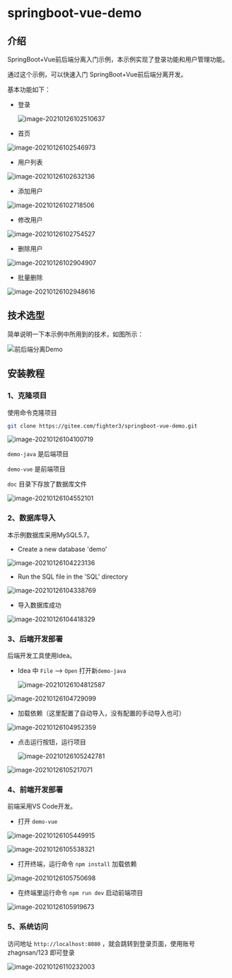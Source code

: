 # springboot-vue-demo

## 介绍
SpringBoot+Vue前后端分离入门示例，本示例实现了登录功能和用户管理功能。

通过这个示例，可以快速入门 SpringBoot+Vue前后端分离开发。

基本功能如下：

- 登录

  ![image-20210126102510637](https://gitee.com/sanfene/picgo/raw/master/image-20210126102510637.png)

- 首页

![image-20210126102546973](https://gitee.com/sanfene/picgo/raw/master/image-20210126102546973.png)



- 用户列表

![image-20210126102632136](https://gitee.com/sanfene/picgo/raw/master/image-20210126102632136.png)



- 添加用户

![image-20210126102718506](https://gitee.com/sanfene/picgo/raw/master/image-20210126102718506.png)



- 修改用户

![image-20210126102754527](https://gitee.com/sanfene/picgo/raw/master/image-20210126102754527.png)



- 删除用户

![image-20210126102904907](https://gitee.com/sanfene/picgo/raw/master/image-20210126102904907.png)



- 批量删除

![image-20210126102948616](https://gitee.com/sanfene/picgo/raw/master/image-20210126102948616.png)

## 技术选型

简单说明一下本示例中所用到的技术，如图所示：

![前后端分离Demo](https://gitee.com/sanfene/picgo/raw/master/20210116123617.png)


## 安装教程

### 1、克隆项目

使用命令克隆项目

````bash
git clone https://gitee.com/fighter3/springboot-vue-demo.git
````

![image-20210126104100719](https://gitee.com/sanfene/picgo/raw/master/image-20210126104100719.png)



`demo-java` 是后端项目

`demo-vue` 是前端项目

`doc` 目录下存放了数据库文件



![image-20210126104552101](https://gitee.com/sanfene/picgo/raw/master/image-20210126104552101.png)

### 2、数据库导入

本示例数据库采用MySQL5.7。

- Create a new database 'demo'

![image-20210126104223136](https://gitee.com/sanfene/picgo/raw/master/image-20210126104223136.png)

- Run the SQL file in the 'SQL' directory

![image-20210126104338769](https://gitee.com/sanfene/picgo/raw/master/image-20210126104338769.png)

- 导入数据库成功

![image-20210126104418329](https://gitee.com/sanfene/picgo/raw/master/image-20210126104418329.png)

### 3、后端开发部署

后端开发工具使用Idea。

- Idea 中 `File` --> `Open` 打开新`demo-java`

  ![image-20210126104812587](https://gitee.com/sanfene/picgo/raw/master/image-20210126104812587.png)

![image-20210126104729099](https://gitee.com/sanfene/picgo/raw/master/image-20210126104729099.png)



- 加载依赖（这里配置了自动导入，没有配置的手动导入也可）

![image-20210126104952359](https://gitee.com/sanfene/picgo/raw/master/image-20210126104952359.png)



- 点击运行按钮，运行项目

  ![image-20210126105242781](https://gitee.com/sanfene/picgo/raw/master/image-20210126105242781.png)

![image-20210126105217071](https://gitee.com/sanfene/picgo/raw/master/image-20210126105217071.png)



### 4、前端开发部署

前端采用VS Code开发。

- 打开 `demo-vue`

![image-20210126105449915](https://gitee.com/sanfene/picgo/raw/master/image-20210126105449915.png)

![image-20210126105538321](https://gitee.com/sanfene/picgo/raw/master/image-20210126105538321.png)



- 打开终端，运行命令 `npm install` 加载依赖

![image-20210126105750698](https://gitee.com/sanfene/picgo/raw/master/image-20210126105750698.png)



- 在终端里运行命令 `npm run dev` 启动前端项目

![image-20210126105919673](https://gitee.com/sanfene/picgo/raw/master/image-20210126105919673.png)



### 5、系统访问

访问地址 `http://localhost:8080` ，就会跳转到登录页面，使用账号 zhagnsan/123 即可登录

![image-20210126110232003](https://gitee.com/sanfene/picgo/raw/master/image-20210126110232003.png)



